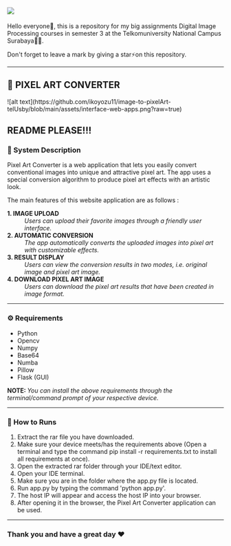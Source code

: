 <h1 align="left">
    <img src="https://readme-typing-svg.herokuapp.com/?font=Righteous&size=35&color=F7AA00&center=false&vCenter=true&width=800&height=70&duration=4000&pause=500&lines=Welcome+to+My+Repository+😁;"/>
</h1>
 
<p>Hello everyone👋, this is a repository for my big assignments Digital Image Processing courses in semester 3 at the Telkomuniversity National Campus Surabaya🧑‍💻.</p>
<p>Don't forget to leave a mark by giving a star⚡on this repository.</p>

<hr>

<h2 align="left">🔗 PIXEL ART CONVERTER</h2>
![alt text](https://github.com/ikoyozu11/image-to-pixelArt-telUsby/blob/main/assets/interface-web-apps.png?raw=true)

<h2 align="left">README PLEASE!!!</h2>
<h3 align="left">📝 System Description</h3>
    <div align="left">  
        <p>Pixel Art Converter is a web application that lets you easily convert conventional images into unique and attractive pixel art. The app uses a special conversion algorithm to produce pixel art effects with an artistic look.</p>
        <p>The main features of this website application are as follows :</p>
        <dl>
            <dt><strong>1. IMAGE UPLOAD</strong></dt>
                <dd><em>Users can upload their favorite images through a friendly user interface.</em></dd>
            <dt><strong>2. AUTOMATIC CONVERSION</strong></dt> 
                <dd><em>The app automatically converts the uploaded images into pixel art with customizable effects.</em></dd>
            <dt><strong>3. RESULT DISPLAY</strong></dt>
                <dd><em>Users can view the conversion results in two modes, i.e. original image and pixel art image.</em></dd>
            <dt><strong>4. DOWNLOAD PIXEL ART IMAGE</strong></dt>
                <dd><em>Users can download the pixel art results that have been created in image format.</em></dd>
        </dl>
    </div>

<hr/>

<h3 align="left">⚙️ Requirements</h3>
    <div>
        <ul style="list-style-type:disc;">
            <li>Python</li>
            <li>Opencv</li>
            <li>Numpy</li>
            <li>Base64</li>
            <li>Numba</li>
            <li>Pillow</li>
            <li>Flask (GUI)</li>
        </ul>
        <p><b>NOTE: </b><i>You can install the above requirements through the terminal/command prompt of your respective device.</i></p>
    </div>

<hr/>
    
<h3 align="left">🚀 How to Runs</h3>
    <div>
        <ol type="1">
            <li>Extract the rar file you have downloaded.</li>
            <li>Make sure your device meets/has the requirements above (Open a terminal and type the command pip install -r requirements.txt
to install all requirements at once).</li>
            <li>Open the extracted rar folder through your IDE/text editor.</li>
            <li>Open your IDE terminal.</li>
            <li>Make sure you are in the folder where the app.py file is located.</li>
            <li>Run app.py by typing the command 'python app.py'.</li>
            <li>The host IP will appear and access the host IP into your browser.</li>
            <li>After opening it in the browser, the Pixel Art Converter application can be used.</li>
        </ol>
    </div>
    
<hr>

<h3 align="left">Thank you and have a great day ❤</h3>

